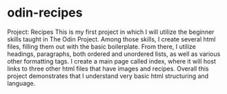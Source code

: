 # odin-recipes
Project: Recipes
This is my first project in which I will utilize the beginner skills taught in The Odin Project.
Among those skills, I create several html files, filling them out with the basic boilerplate.
From there, I utilize headings, paragraphs, both ordered and unordered lists, as well as various other formatting tags.
I create a main page called index, where it will host links to three other html files that have images and recipes.
Overall this project demonstrates that I understand very basic html structuring and language.